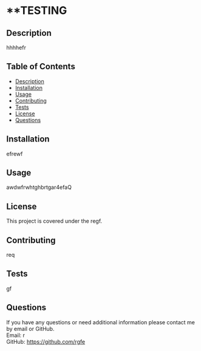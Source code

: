# **TESTING

## Description
hhhhefr

## **Table of Contents**
* [Description](#Description)
* [Installation](#Installation)
* [Usage](#Usage)
* [Contributing](#Contributing)
* [Tests](#Tests)
* [License](#License)
* [Questions](#Questions)

## Installation
efrewf

## Usage
awdwfrwhtghbrtgar4efaQ

## License
This project is covered under the regf.

## Contributing
req

## Tests
gf

## Questions
If you have any questions or need additional information please contact me by email or GitHub.
<br>
Email: r
<br>
GitHub: https://github.com/rgfe